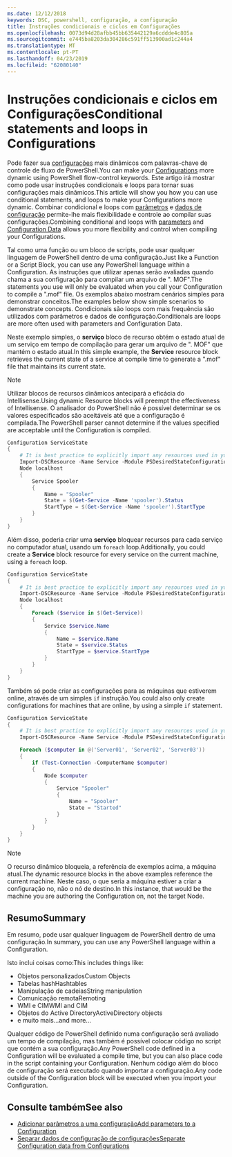```yaml
---
ms.date: 12/12/2018
keywords: DSC, powershell, configuração, a configuração
title: Instruções condicionais e ciclos em Configurações
ms.openlocfilehash: 0073d94d28afbb45bb635442129a6cddde4c805a
ms.sourcegitcommit: e7445ba8203da304286c591ff513900ad1c244a4
ms.translationtype: MT
ms.contentlocale: pt-PT
ms.lasthandoff: 04/23/2019
ms.locfileid: "62080140"
---
```

# <a name="conditional-statements-and-loops-in-configurations"></a><span data-ttu-id="b36f9-103">Instruções condicionais e ciclos em Configurações</span><span class="sxs-lookup"><span data-stu-id="b36f9-103">Conditional statements and loops in Configurations</span></span>

<span data-ttu-id="b36f9-104">Pode fazer sua [configurações](configurations.md) mais dinâmicos com palavras-chave de controle de fluxo de PowerShell.</span><span class="sxs-lookup"><span data-stu-id="b36f9-104">You can make your [Configurations](configurations.md) more dynamic using PowerShell flow-control keywords.</span></span> <span data-ttu-id="b36f9-105">Este artigo irá mostrar como pode usar instruções condicionais e loops para tornar suas configurações mais dinâmicos.</span><span class="sxs-lookup"><span data-stu-id="b36f9-105">This article will show you how you can use conditional statements, and loops to make your Configurations more dynamic.</span></span> <span data-ttu-id="b36f9-106">Combinar condicional e loops com [parâmetros](add-parameters-to-a-configuration.md) e [dados de configuração](configData.md) permite-lhe mais flexibilidade e controle ao compilar suas configurações.</span><span class="sxs-lookup"><span data-stu-id="b36f9-106">Combining conditional and loops with [parameters](add-parameters-to-a-configuration.md) and [Configuration Data](configData.md) allows you more flexibility and control when compiling your Configurations.</span></span>

<span data-ttu-id="b36f9-107">Tal como uma função ou um bloco de scripts, pode usar qualquer linguagem de PowerShell dentro de uma configuração.</span><span class="sxs-lookup"><span data-stu-id="b36f9-107">Just like a Function or a Script Block, you can use any PowerShell language within a Configuration.</span></span> <span data-ttu-id="b36f9-108">As instruções que utilizar apenas serão avaliadas quando chama a sua configuração para compilar um arquivo de ". MOF".</span><span class="sxs-lookup"><span data-stu-id="b36f9-108">The statements you use will only be evaluated when you call your Configuration to compile a ".mof" file.</span></span> <span data-ttu-id="b36f9-109">Os exemplos abaixo mostram cenários simples para demonstrar conceitos.</span><span class="sxs-lookup"><span data-stu-id="b36f9-109">The examples below show simple scenarios to demonstrate concepts.</span></span> <span data-ttu-id="b36f9-110">Condicionais são loops com mais frequência são utilizados com parâmetros e dados de configuração.</span><span class="sxs-lookup"><span data-stu-id="b36f9-110">Conditionals are loops are more often used with parameters and Configuration Data.</span></span>

<span data-ttu-id="b36f9-111">Neste exemplo simples, o **serviço** bloco de recurso obtém o estado atual de um serviço em tempo de compilação para gerar um arquivo de ". MOF" que mantém o estado atual.</span><span class="sxs-lookup"><span data-stu-id="b36f9-111">In this simple example, the **Service** resource block retrieves the current state of a service at compile time to generate a ".mof" file that maintains its current state.</span></span>

> [!NOTE]
> <span data-ttu-id="b36f9-112">Utilizar blocos de recursos dinâmicos antecipará a eficácia do Intellisense.</span><span class="sxs-lookup"><span data-stu-id="b36f9-112">Using dynamic Resource blocks will preempt the effectiveness of Intellisense.</span></span> <span data-ttu-id="b36f9-113">O analisador do PowerShell não é possível determinar se os valores especificados são aceitáveis até que a configuração é compilada.</span><span class="sxs-lookup"><span data-stu-id="b36f9-113">The PowerShell parser cannot determine if the values specified are acceptable until the Configuration is compiled.</span></span>

```powershell
Configuration ServiceState
{
    # It is best practice to explicitly import any resources used in your Configurations.
    Import-DSCResource -Name Service -Module PSDesiredStateConfiguration
    Node localhost
    {
        Service Spooler
        {
            Name = "Spooler"
            State = $(Get-Service -Name 'spooler').Status
            StartType = $(Get-Service -Name 'spooler').StartType
        }
    }
}
```

<span data-ttu-id="b36f9-114">Além disso, poderia criar uma **serviço** bloquear recursos para cada serviço no computador atual, usando um `foreach` loop.</span><span class="sxs-lookup"><span data-stu-id="b36f9-114">Additionally, you could create a **Service** block resource for every service on the current machine, using a `foreach` loop.</span></span>

```powershell
Configuration ServiceState
{
    # It is best practice to explicitly import any resources used in your Configurations.
    Import-DSCResource -Name Service -Module PSDesiredStateConfiguration
    Node localhost
    {
        Foreach ($service in $(Get-Service))
        {
            Service $service.Name
            {
                Name = $service.Name
                State = $service.Status
                StartType = $service.StartType
            }
        }
    }
}
```

<span data-ttu-id="b36f9-115">Também só pode criar as configurações para as máquinas que estiverem online, através de um simples `if` instrução.</span><span class="sxs-lookup"><span data-stu-id="b36f9-115">You could also only create configurations for machines that are online, by using a simple `if` statement.</span></span>

```powershell
Configuration ServiceState
{
    # It is best practice to explicitly import any resources used in your Configurations.
    Import-DSCResource -Name Service -Module PSDesiredStateConfiguration

    Foreach ($computer in @('Server01', 'Server02', 'Server03'))
    {
        if (Test-Connection -ComputerName $computer)
        {
            Node $computer
            {
                Service "Spooler"
                {
                    Name = "Spooler"
                    State = "Started"
                }
            }
        }
    }
}
```

> [!NOTE]
> <span data-ttu-id="b36f9-116">O recurso dinâmico bloqueia, a referência de exemplos acima, a máquina atual.</span><span class="sxs-lookup"><span data-stu-id="b36f9-116">The dynamic resource blocks in the above examples reference the current machine.</span></span> <span data-ttu-id="b36f9-117">Neste caso, o que seria a máquina estiver a criar a configuração no, não o nó de destino.</span><span class="sxs-lookup"><span data-stu-id="b36f9-117">In this instance, that would be the machine you are authoring the Configuration on, not the target Node.</span></span>

<!---
Mention Get-DSCConfigurationFromSystem
-->

## <a name="summary"></a><span data-ttu-id="b36f9-118">Resumo</span><span class="sxs-lookup"><span data-stu-id="b36f9-118">Summary</span></span>

<span data-ttu-id="b36f9-119">Em resumo, pode usar qualquer linguagem de PowerShell dentro de uma configuração.</span><span class="sxs-lookup"><span data-stu-id="b36f9-119">In summary, you can use any PowerShell language within a Configuration.</span></span>

<span data-ttu-id="b36f9-120">Isto inclui coisas como:</span><span class="sxs-lookup"><span data-stu-id="b36f9-120">This includes things like:</span></span>

- <span data-ttu-id="b36f9-121">Objetos personalizados</span><span class="sxs-lookup"><span data-stu-id="b36f9-121">Custom Objects</span></span>
- <span data-ttu-id="b36f9-122">Tabelas hash</span><span class="sxs-lookup"><span data-stu-id="b36f9-122">Hashtables</span></span>
- <span data-ttu-id="b36f9-123">Manipulação de cadeias</span><span class="sxs-lookup"><span data-stu-id="b36f9-123">String manipulation</span></span>
- <span data-ttu-id="b36f9-124">Comunicação remota</span><span class="sxs-lookup"><span data-stu-id="b36f9-124">Remoting</span></span>
- <span data-ttu-id="b36f9-125">WMI e CIM</span><span class="sxs-lookup"><span data-stu-id="b36f9-125">WMI and CIM</span></span>
- <span data-ttu-id="b36f9-126">Objetos do Active Directory</span><span class="sxs-lookup"><span data-stu-id="b36f9-126">ActiveDirectory objects</span></span>
- <span data-ttu-id="b36f9-127">e muito mais...</span><span class="sxs-lookup"><span data-stu-id="b36f9-127">and more...</span></span>

<span data-ttu-id="b36f9-128">Qualquer código de PowerShell definido numa configuração será avaliado um tempo de compilação, mas também é possível colocar código no script que contém a sua configuração.</span><span class="sxs-lookup"><span data-stu-id="b36f9-128">Any PowerShell code defined in a Configuration will be evaluated a compile time, but you can also place code in the script containing your Configuration.</span></span> <span data-ttu-id="b36f9-129">Nenhum código além do bloco de configuração será executado quando importar a configuração.</span><span class="sxs-lookup"><span data-stu-id="b36f9-129">Any code outside of the Configuration block will be executed when you import your Configuration.</span></span>

## <a name="see-also"></a><span data-ttu-id="b36f9-130">Consulte também</span><span class="sxs-lookup"><span data-stu-id="b36f9-130">See also</span></span>

- [<span data-ttu-id="b36f9-131">Adicionar parâmetros a uma configuração</span><span class="sxs-lookup"><span data-stu-id="b36f9-131">Add parameters to a Configuration</span></span>](add-parameters-to-a-configuration.md)
- [<span data-ttu-id="b36f9-132">Separar dados de configuração de configurações</span><span class="sxs-lookup"><span data-stu-id="b36f9-132">Separate Configuration data from Configurations</span></span>](configData.md)
